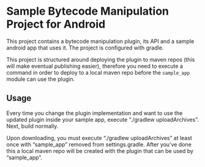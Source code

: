 # Sample Bytecode Manipulation Project for Android

This project contains a bytecode manipulation plugin, its API and a sample android app that uses it. The project is configured with gradle. 

This project is structured around deploying the plugin to maven repos (this will make eventual publishing easier), therefore you need to execute a command in order to deploy to a local maven repo before the `sample_app` module can use the plugin. 

## Usage

Every time you change the plugin implementation and want to use the updated plugin inside your sample app, execute “./gradlew uploadArchives”. Next, build normally. 

Upon downloading, you must execute “./gradlew uploadArchives” at least once with “sample_app” removed from settings.gradle. After you’ve done this a local maven repo will be created with the plugin that can be used by “sample_app”.